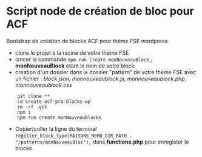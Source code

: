 # Script node de création de bloc pour ACF

Bootstrap de création de blocks ACF pour thème FSE wordpress


- clone le projet à la racine de votre thème FSE
- lancer la commande `npm run create monNouveauBlock` , **monNouveauBlock** etant le nom de votre block.
- creation d'un dossier dans le dossier "pattern" de votre thème FSE avec un fichier : _block.json_, _monnouveaublock.js_, _monnouveaublock.php_, _monnouveaublock.css_

```
    git clone **
    cd create-acf-pro-blocks-wp
    rm -rf .git
    npm i
    npm run create monNouveauBlocks
```

- Copier/coller la ligne du terminal `register_block_type(MAISONS_NEHO_DIR_PATH . "/patterns/monNouveauBloc");` dans **functions.php** pour enregister le blocks




